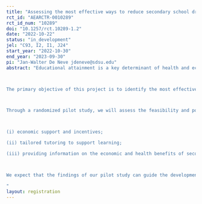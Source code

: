 ```yaml
---
title: "Assessing the most effective ways to reduce secondary school dropouts in rural Burkina Faso: a pilot randomized controlled trial (ReduceDropouts)"
rct_id: "AEARCTR-0010289"
rct_id_num: "10289"
doi: "10.1257/rct.10289-1.2"
date: "2022-10-22"
status: "in_development"
jel: "C93, I2, I1, J24"
start_year: "2022-10-30"
end_year: "2023-09-30"
pi: "Jan-Walter De Neve jdeneve@sdsu.edu"
abstract: "Educational attainment is a key determinant of health and economic outcomes. The period of late adolescence is a critical period of development when changes in educational processes can have dramatic consequences over the life course. However, despite major progress made in primary education, only around 40% of adolescents reach the last grade of lower secondary school in sub-Saharan Africa (SSA) today. Average educational attainment remains lowest among women in SSA, particularly in central and western SSA.

The primary objective of this project is to identify the most effective strategies to reduce these disparities and to improve secondary school attendance. Building on the key insights and recommendations of the 2020 Global Education Evidence Advisory Panel, we will conduct a pilot study with at least about 15 (out of 25+) secondary schools in Nouna, rural Burkina Faso, which has one of the lowest secondary schooling completion rates globally. The study setting is representative of many low- and middle-income countries (LMICs) where secondary school enrollment is persistently low, and increasing access to secondary schooling is a major national policy objective.

Through a randomized pilot study, we will assess the feasibility and potential impact of three interventions, including:

(i) economic support and incentives;
(ii) tailored tutoring to support learning;
(iii) providing information on the economic and health benefits of secondary education;

We expect that the findings of our pilot study can guide the development of future schooling interventions to reduce the wide existing disparities in education and health outcomes often originating from adolescence. In addition to that, we hope that the findings can be translated into practical guidance for governments and other stakeholders seeking to promote schooling in LMICs.
"
layout: registration
---
```


